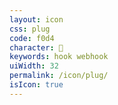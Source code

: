 ```yaml
---
layout: icon
css: plug
code: f0d4
character: 
keywords: hook webhook
uiWidth: 32
permalink: /icon/plug/
isIcon: true
---
```

